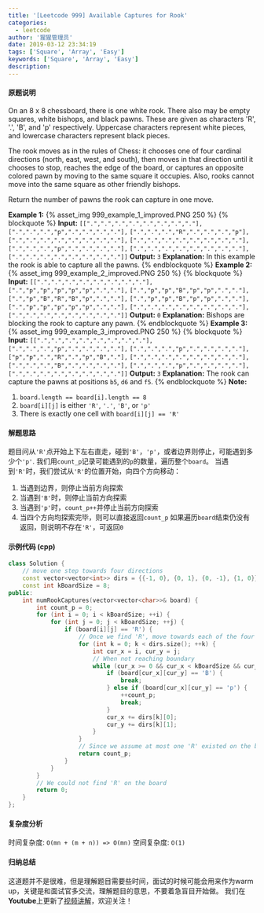 ```yaml
---
title: '[Leetcode 999] Available Captures for Rook'
categories:
  - leetcode
author: '猩猩管理员'
date: 2019-03-12 23:34:19
tags: ['Square', 'Array', 'Easy']
keywords: ['Square', 'Array', 'Easy']
description:
---
```

#### 原题说明
On an 8 x 8 chessboard, there is one white rook.  There also may be empty squares, white bishops, and black pawns.  These are given as characters 'R', '.', 'B', and 'p' respectively. Uppercase characters represent white pieces, and lowercase characters represent black pieces.

The rook moves as in the rules of Chess: it chooses one of four cardinal directions (north, east, west, and south), then moves in that direction until it chooses to stop, reaches the edge of the board, or captures an opposite colored pawn by moving to the same square it occupies.  Also, rooks cannot move into the same square as other friendly bishops.

Return the number of pawns the rook can capture in one move.

**Example 1:**
{% asset_img 999_example_1_improved.PNG 250 %}
{% blockquote %}
**Input:** 
`[[".",".",".",".",".",".",".","."],`
`[".",".",".","p",".",".",".","."],`
`[".",".",".","R",".",".",".","p"],`
`[".",".",".",".",".",".",".","."],`
`[".",".",".",".",".",".",".","."],`
`[".",".",".","p",".",".",".","."],`
`[".",".",".",".",".",".",".","."],`
`[".",".",".",".",".",".",".","."]]`
**Output:** `3`
**Explanation:** 
In this example the rook is able to capture all the pawns.
{% endblockquote %}
**Example 2:**
{% asset_img 999_example_2_improved.PNG 250 %}
{% blockquote %}
**Input:** 
`[[".",".",".",".",".",".",".","."],`
`[".","p","p","p","p","p",".","."],`
`[".","p","p","B","p","p",".","."],`
`[".","p","B","R","B","p",".","."],`
`[".","p","p","B","p","p",".","."],`
`[".","p","p","p","p","p",".","."],`
`[".",".",".",".",".",".",".","."],`
`[".",".",".",".",".",".",".","."]]`
**Output:** `0`
**Explanation:** 
Bishops are blocking the rook to capture any pawn.
{% endblockquote %}
**Example 3:**
{% asset_img 999_example_3_improved.PNG 250 %}
{% blockquote %}
**Input:** 
`[[".",".",".",".",".",".",".","."],`
`[".",".",".","p",".",".",".","."],`
`[".",".",".","p",".",".",".","."],`
`["p","p",".","R",".","p","B","."],`
`[".",".",".",".",".",".",".","."],`
`[".",".",".","B",".",".",".","."],`
`[".",".",".","p",".",".",".","."],`
`[".",".",".",".",".",".",".","."]]`
**Output:** `3`
**Explanation:** 
The rook can capture the pawns at positions `b5`, `d6` and `f5`.
{% endblockquote %}
**Note:**
1. `board.length == board[i].length == 8`
2. `board[i][j]` is either `'R'`, `'.'`, `'B'`, or `'p'`
3. There is exactly one cell with `board[i][j] == 'R'`
<!-- more -->

#### 解题思路
题目问从`'R'`点开始上下左右直走，碰到`'B'`，`'p'`，或者边界则停止，可能遇到多少个`'p'`.
我们用`count_p`记录可能遇到的`p`的数量，遍历整个`board`。
当遇到`'R'`时，我们尝试从`'R'`的位置开始，向四个方向移动：
1) 当遇到边界，则停止当前方向探索
2) 当遇到`'B'`时，则停止当前方向探索
3) 当遇到`'p'`时，`count_p++`并停止当前方向探索
4) 当四个方向均探索完毕，则可以直接返回`count_p`
如果遍历`board`结束仍没有返回，则说明不存在`'R'`，可返回`0`

#### 示例代码 (cpp)
```cpp
class Solution {
    // move one step towards four directions
    const vector<vector<int>> dirs = {{-1, 0}, {0, 1}, {0, -1}, {1, 0}};
    const int kBoardSize = 8;
public:
    int numRookCaptures(vector<vector<char>>& board) {
        int count_p = 0;
        for (int i = 0; i < kBoardSize; ++i) {
            for (int j = 0; j < kBoardSize; ++j) {
                if (board[i][j] == 'R') {
                    // Once we find 'R', move towards each of the four directions.
                    for (int k = 0; k < dirs.size(); ++k) {
                        int cur_x = i, cur_y = j;
                        // When not reaching boundary
                        while (cur_x >= 0 && cur_x < kBoardSize && cur_y >= 0 && cur_y < kBoardSize) {
                            if (board[cur_x][cur_y] == 'B') {
                                break;
                            } else if (board[cur_x][cur_y] == 'p') {
                                ++count_p;
                                break;
                            }
                            cur_x += dirs[k][0];
                            cur_y += dirs[k][1];
                        }
                    }
                    // Since we assume at most one 'R' existed on the board
                    return count_p;
                }
            }
        }
        // We could not find 'R' on the board
        return 0;
    }
};
```

#### 复杂度分析
时间复杂度: `O(mn + (m + n)) => O(mn)`
空间复杂度: `O(1)`

#### 归纳总结
这道题并不是很难，但是理解题目需要些时间，面试的时候可能会用来作为warm up，关键是和面试官多交流，理解题目的意思，不要着急盲目开始做。
我们在**Youtube**上更新了[视频讲解](https://youtu.be/UspBaHqxjfE)，欢迎关注！